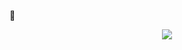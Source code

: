 ᲼<p align="center">![](https://komarev.com/ghpvc/?username=pwnhalo&abbreviated=true&color=d0cea8)</p>


